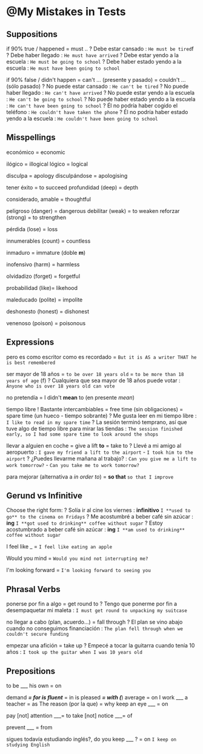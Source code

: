 # @My Mistakes in Tests

## Suppositions

if 90% true / happened
    = must ..
    ? Debe estar cansado : `He must be tired`f
    ? Debe haber llegado : `He must have arrived`
    ? Debe estar yendo a la escuela : `He must be going to school`
    ? Debe haber estado yendo a la escuela : `He must have been going to school`

if 90% false / didn't happen
    = can't ... (presente y pasado)
    = couldn't ... (sólo pasado)
    ? No puede estar cansado : `He can't be tired`
    ? No puede haber llegado : `He can't have arrived`
    ? No puede estar yendo a la escuela : `He can't be going to school`
    ? No puede haber estado yendo a la escuela : `He can't have been going to school`
    ? Él no podría haber cogido el teléfono : `He couldn't have taken the phone`
    ? Él no podría haber estado yendo a la escuela : `He couldn't have been going to school`


## Misspellings

económico = economic

ilógico = illogical
lógico = logical

disculpa = apology
disculpándose = apologising

tener éxito = to succeed
profundidad (deep) = depth

considerado, amable = thoughtful

peligroso (danger) = dangerous
debilitar (weak) = to weaken
reforzar (strong) = to strengthen

pérdida (lose) = loss

innumerables (count) = countless

inmaduro = immature (doble **m**)

inofensivo (harm) = harmless

olvidadizo (forget) = forgetful

probabilidad (like)= likehood

maleducado (polite) = impolite

deshonesto (honest) = dishonest

venenoso (poison) = poisonous

## Expressions

pero es como escritor como es recordado
    = `But it is AS a writer THAT he is best remembered`

ser mayor de 18 años
    = `to be over 18 years old`
    = `to be more than 18 years of age` (f)
    ? Cualquiera que sea mayor de 18 años puede votar : `Anyone who is over 18 years old can vote`

no pretendía = I didn't **mean** to (en presente _mean_)

tiempo libre
    ! Bastante intercambiables
    = free time (sin obligaciones)
    = spare time (un hueco - tiempo sobrante)
    ? Me gusta leer en mi tiempo libre : `I like to read in my spare time`
    ? La sesión terminó temprano, así que tuve algo de tiempo libre para mirar las tiendas : `The session finished early, so I had some spare time to look around the shops`

llevar a alguien en coche
    = give <sbody> a lift **to**
    = take <sbody> to <place>
    ? Llevé a mi amigo al aeropuerto : `I gave my friend a lift to the airport` - `I took him to the airport`
    ? ¿Puedes llevarme mañana al trabajo? : `Can you give me a lift to work tomorrow?` - `Can you take me to work tomorrow?`

para mejorar (alternativa a _in order to_) = **so that**  `so that I improve`


## Gerund vs Infinitive

Choose the right form:
    ? Solía ir al cine los viernes : **infinitivo** `I **used to go** to the cinema on Fridays`
    ? Me acostumbré a beber café sin azúcar : **ing** `I **got used to drinking** coffee without sugar`
    ? Estoy acostumbrado a beber café sin azúcar : **ing** `I **am used to drinking** coffee without sugar`

I feel like _ = <ing> `I feel like eating an apple`

Would you mind <no interrumpir>  = <ing>  `Would you mind not interrupting me?`

I'm looking forward <verte> = <ing> `I'm looking forward to seeing you`

## Phrasal Verbs

ponerse por fin a algo
    = get round to <ing>
    ? Tengo que ponerme por fin a desempaquetar mi maleta : `I must get round to unpacking my suitcase`


 no llegar a cabo (plan, acuerdo...)
    = fall through
    ? El plan se vino abajo cuando no conseguimos financiación : `The plan fell through when we couldn't secure funding`

empezar una afición
    = take up
    ? Empecé a tocar la guitarra cuando tenía 10 años : `I took up the guitar when I was 10 years old`



## Prepositions

to be ___ his own = on

demand ___= for
is fluent___ = in
is pleased ___= with
(___) average = on
I work ___ a teacher = as
The reason (por la que) = why
keep an eye ___ = on

pay [not] attention ___= to
take [not] notice ___= of

prevent <sbody> ___ = from

sigues todavía estudiando inglés?, do you keep ___ ? = on `I keep on studying English`
